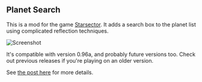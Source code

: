 ## Planet Search

This is a mod for the game [Starsector](https://fractalsoftworks.com/).
It adds a search box to the planet list using complicated reflection techniques.

![Screenshot](https://i.imgur.com/haEb5DZ.png)

It's compatible with version 0.96a, and probably future versions too. Check out previous releases if you're 
playing on an older version.

See [the post here](https://fractalsoftworks.com/forum/index.php?topic=23229.0) for more details.
